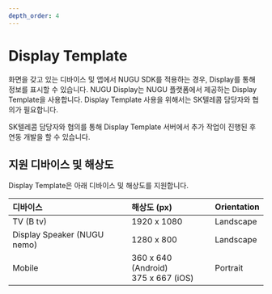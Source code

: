 ```yaml
---
depth_order: 4
---
```


# Display Template

화면을 갖고 있는 디바이스 및 앱에서 NUGU SDK를 적용하는 경우, Display를 통해 정보를 표시할 수 있습니다. NUGU Display는 NUGU 플랫폼에서 제공하는 Display Template을 사용합니다. Display Template 사용을 위해서는 SK텔레콤 담당자와 협의가 필요합니다.

SK텔레콤 담당자와 협의를 통해 Display Template 서버에서 추가 작업이 진행된 후 연동 개발을 할 수 있습니다.

## 지원 디바이스 및 해상도

Display Template은 아래 디바이스 및 해상도를 지원합니다.

| 디바이스                        | 해상도 (px)                                | Orientation |
|:----------------------------|:----------------------------------------|:------------|
| TV (B tv)                   | 1920 x 1080                             | Landscape   |
| Display Speaker (NUGU nemo) | 1280 x 800                              | Landscape   |
| Mobile                      | 360 x 640 (Android)<br/>375 x 667 (iOS) | Portrait    |

